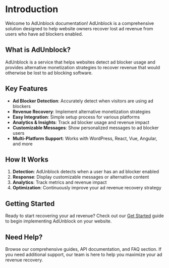 # Introduction

Welcome to AdUnblock documentation! AdUnblock is a comprehensive solution designed to help website owners recover lost ad revenue from users who have ad blockers enabled.

## What is AdUnblock?

AdUnblock is a service that helps websites detect ad blocker usage and provides alternative monetization strategies to recover revenue that would otherwise be lost to ad blocking software.

## Key Features

- **Ad Blocker Detection**: Accurately detect when visitors are using ad blockers
- **Revenue Recovery**: Implement alternative monetization strategies 
- **Easy Integration**: Simple setup process for various platforms
- **Analytics & Insights**: Track ad blocker usage and revenue impact
- **Customizable Messages**: Show personalized messages to ad blocker users
- **Multi-Platform Support**: Works with WordPress, React, Vue, Angular, and more

## How It Works

1. **Detection**: AdUnblock detects when a user has an ad blocker enabled
2. **Response**: Display customizable messages or alternative content
3. **Analytics**: Track metrics and revenue impact
4. **Optimization**: Continuously improve your ad revenue recovery strategy

## Getting Started

Ready to start recovering your ad revenue? Check out our [Get Started](get-started.md) guide to begin implementing AdUnblock on your website.

## Need Help?

Browse our comprehensive guides, API documentation, and FAQ section. If you need additional support, our team is here to help you maximize your ad revenue recovery. 